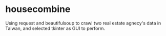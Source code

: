 # housecombine
Using request and beautifulsoup to crawl two real estate agnecy's data in Taiwan, and selected tkinter as GUI to perform.
